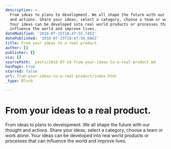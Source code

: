 ```yaml
---
description: >-
  From ideas to plans to development. We all shape the future with our thought
  and actions. Share your ideas; select a category, choose a team or work alone.
  Your ideas can be developed into real world products or processes that can
  influence the world and improve lives.
dateModified: '2016-07-25T18:47:55.745Z'
datePublished: '2016-07-25T18:47:56.606Z'
title: From your ideas to a real product.
author: []
publisher: {}
via: {}
sourcePath: _posts/2016-07-24-from-your-ideas-to-a-real-product.md
hasPage: true
starred: false
url: from-your-ideas-to-a-real-product/index.html
_type: Blurb

---
```

# From your ideas to a real product.

From ideas to plans to development. We all shape the future with our thought and actions. Share your ideas; select a category, choose a team or work alone. Your ideas can be developed into real world products or processes that can influence the world and improve lives.